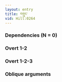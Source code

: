 ```yaml
---
layout: entry
title: བགྲུང་
vid: Hill:0264
---
```

### Dependencies (N = 0)


### Overt 1-2


### Overt 1-2-3


### Oblique arguments
